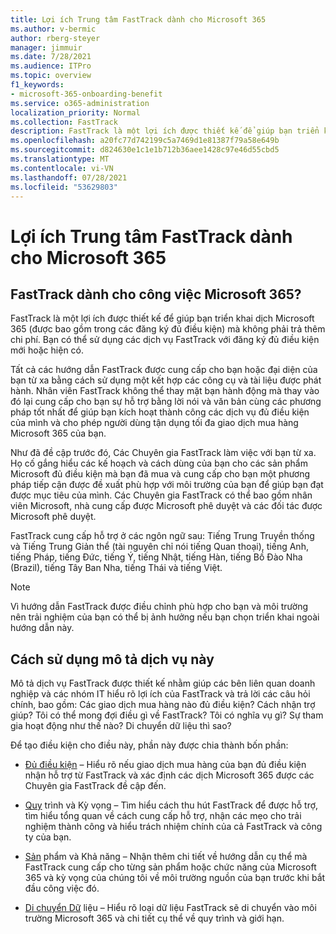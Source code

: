 ```yaml
---
title: Lợi ích Trung tâm FastTrack dành cho Microsoft 365
ms.author: v-bermic
author: rberg-steyer
manager: jimmuir
ms.date: 7/28/2021
ms.audience: ITPro
ms.topic: overview
f1_keywords:
- microsoft-365-onboarding-benefit
ms.service: o365-administration
localization_priority: Normal
ms.collection: FastTrack
description: FastTrack là một lợi ích được thiết kế để giúp bạn triển khai dịch Microsoft 365 (được bao gồm trong các đăng ký đủ điều kiện) mà không phải trả thêm chi phí. Bạn có thể sử dụng các dịch vụ FastTrack với đăng ký đủ điều kiện mới hoặc hiện có.
ms.openlocfilehash: a20fc77d742199c5a7469d1e81387f79a58e649b
ms.sourcegitcommit: d824630e1c1e1b712b36aee1428c97e46d55cbd5
ms.translationtype: MT
ms.contentlocale: vi-VN
ms.lasthandoff: 07/28/2021
ms.locfileid: "53629803"
---
```

# <a name="fasttrack-center-benefit-for-microsoft-365"></a>Lợi ích Trung tâm FastTrack dành cho Microsoft 365

## <a name="what-is-fasttrack-for-microsoft-365"></a>FastTrack dành cho công việc Microsoft 365?

FastTrack là một lợi ích được thiết kế để giúp bạn triển khai dịch Microsoft 365 (được bao gồm trong các đăng ký đủ điều kiện) mà không phải trả thêm chi phí. Bạn có thể sử dụng các dịch vụ FastTrack với đăng ký đủ điều kiện mới hoặc hiện có.

Tất cả các hướng dẫn FastTrack được cung cấp cho bạn hoặc đại diện của bạn từ xa bằng cách sử dụng một kết hợp các công cụ và tài liệu được phát hành. Nhân viên FastTrack không thể thay mặt bạn hành động mà thay vào đó lại cung cấp cho bạn sự hỗ trợ bằng lời nói và văn bản cùng các phương pháp tốt nhất để giúp bạn kích hoạt thành công các dịch vụ đủ điều kiện của mình và cho phép người dùng tận dụng tối đa giao dịch mua hàng Microsoft 365 của bạn.

Như đã đề cập trước đó, Các Chuyên gia FastTrack làm việc với bạn từ xa. Họ cố gắng hiểu các kế hoạch và cách dùng của bạn cho các sản phẩm Microsoft đủ điều kiện mà bạn đã mua và cung cấp cho bạn một phương pháp tiếp cận được đề xuất phù hợp với môi trường của bạn để giúp bạn đạt được mục tiêu của mình. Các Chuyên gia FastTrack có thể bao gồm nhân viên Microsoft, nhà cung cấp được Microsoft phê duyệt và các đối tác được Microsoft phê duyệt.

FastTrack cung cấp hỗ trợ ở các ngôn ngữ sau: Tiếng Trung Truyền thống và Tiếng Trung Giản thể (tài nguyên chỉ nói tiếng Quan thoại), tiếng Anh, tiếng Pháp, tiếng Đức, tiếng Ý, tiếng Nhật, tiếng Hàn, tiếng Bồ Đào Nha (Brazil), tiếng Tây Ban Nha, tiếng Thái và tiếng Việt.

> [!NOTE]
> Vì hướng dẫn FastTrack được điều chỉnh phù hợp cho bạn và môi trường nên trải nghiệm của bạn có thể bị ảnh hưởng nếu bạn chọn triển khai ngoài hướng dẫn này.

## <a name="how-to-use-this-service-description"></a>Cách sử dụng mô tả dịch vụ này

Mô tả dịch vụ FastTrack được thiết kế nhằm giúp các bên liên quan doanh nghiệp và các nhóm IT hiểu rõ lợi ích của FastTrack và trả lời các câu hỏi chính, bao gồm: Các giao dịch mua hàng nào đủ điều kiện? Cách nhận trợ giúp? Tôi có thể mong đợi điều gì về FastTrack? Tôi có nghĩa vụ gì? Sự tham gia hoạt động như thế nào? Di chuyển dữ liệu thì sao?

Để tạo điều kiện cho điều này, phần này được chia thành bốn phần:

  - [Đủ điều kiện](eligibility.md) – Hiểu rõ nếu giao dịch mua hàng của bạn đủ điều kiện nhận hỗ trợ từ FastTrack và xác định các dịch Microsoft 365 được các Chuyên gia FastTrack đề cập đến.

  - [Quy](process-and-expectations.md) trình và Kỳ vọng – Tìm hiểu cách thu hút FastTrack để được hỗ trợ, tìm hiểu tổng quan về cách cung cấp hỗ trợ, nhận các mẹo cho trải nghiệm thành công và hiểu trách nhiệm chính của cả FastTrack và công ty của bạn.

  - [Sản](products-and-capabilities.md) phẩm và Khả năng – Nhận thêm chi tiết về hướng dẫn cụ thể mà FastTrack cung cấp cho từng sản phẩm hoặc chức năng của Microsoft 365 và kỳ vọng của chúng tôi về môi trường nguồn của bạn trước khi bắt đầu công việc đó.

  - [Di chuyển Dữ](data-migration.md) liệu – Hiểu rõ loại dữ liệu FastTrack sẽ di chuyển vào môi trường Microsoft 365 và chi tiết cụ thể về quy trình và giới hạn.
